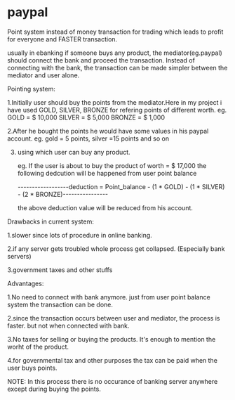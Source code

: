 paypal
======

Point system instead of money transaction for trading which leads to profit for everyone and FASTER transaction.

usually in ebanking if someone buys any product, the mediator(eg.paypal) should connect the bank and proceed the transaction. Instead of connecting with the bank, the transaction can be made simpler between the mediator and user alone.

Pointing system:

1.Initially user should buy the points from the mediator.Here in my project i have used GOLD, SILVER, BRONZE for refering points of different worth.
     eg. GOLD = $ 10,000
         SILVER = $ 5,000
         BRONZE = $ 1,000
         
2.After he bought the points he would have some values in his paypal account. eg. gold = 5 points, silver =15 points and so on

3. using which user can buy any product.

    eg. If the user is about to buy the product of worth = $ 17,000
      the following dedcution will be happened from user point balance
      
      ------------------deduction = Point_balance - (1 * GOLD) - (1 * SILVER) - (2 * BRONZE)---------------- 
      
      the above deduction value will be reduced from his account.


Drawbacks in current system:

1.slower since lots of procedure in online banking.

2.if any server gets troubled whole process get collapsed. (Especially bank servers)

3.government taxes and other stuffs
      
Advantages:

1.No need to connect with bank anymore. just from user point balance system the transaction can be done.

2.since the transaction occurs between user and mediator, the process is faster. but not when connected with bank.

3.No taxes for selling or buying the products. It's enough to mention the worht of the product.

4.for governmental tax and other purposes the tax can be paid when the user buys points.



NOTE: In this process there is no occurance of banking server anywhere except during buying the points.




